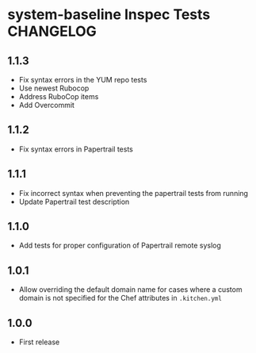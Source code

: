# system-baseline Inspec Tests CHANGELOG

## 1.1.3
- Fix syntax errors in the YUM repo tests
- Use newest Rubocop
- Address RuboCop items
- Add Overcommit

## 1.1.2
- Fix syntax errors in Papertrail tests

## 1.1.1
- Fix incorrect syntax when preventing the papertrail tests from running
- Update Papertrail test description

## 1.1.0
- Add tests for proper configuration of Papertrail remote syslog

## 1.0.1
- Allow overriding the default domain name for cases where a custom domain is not specified for the Chef attributes in
`.kitchen.yml`

## 1.0.0
- First release
